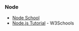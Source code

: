 ### Node

* [Node School](http://nodeschool.io)
* [Node.js Tutorial](https://www.w3schools.com/nodejs) - W3Schools

